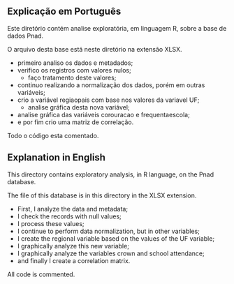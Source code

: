 ## Explicação em Português

Este diretório contém analise exploratória, em linguagem R, sobre a base de dados Pnad.

O arquivo desta base está neste diretório na extensão XLSX.

 - primeiro analiso os dados e metadados;
 - verifico os registros com valores nulos;
   - faço tratamento deste valores;
 - continuo realizando a normalização dos dados, porém em outras variáveis;
 - crio a variável regiaopais com base nos valores da variavel UF;
   - analise gráfica desta nova variável;
 - analise gráfica das variáveis corouracao e frequentaescola;
 - e por fim crio uma matriz de correlação.

Todo o código esta comentado.


## Explanation in English

This directory contains exploratory analysis, in R language, on the Pnad database.

The file of this database is in this directory in the XLSX extension.

 - First, I analyze the data and metadata;
 - I check the records with null values;
  - I process these values;
 - I continue to perform data normalization, but in other variables;
 - I create the regional variable based on the values ​​of the UF variable;
  - I graphically analyze this new variable;
- I graphically analyze the variables crown and school attendance;
- and finally I create a correlation matrix.

All code is commented.
